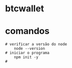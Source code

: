# btcwallet

# comandos
    # verificar a versão do node 
        node --version
    # iniciar o programa
        npm init -y
    #
    